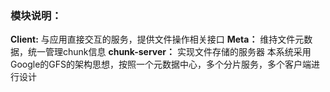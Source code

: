 ### 模块说明：
**Client:** 与应用直接交互的服务，提供文件操作相关接口
**Meta：** 维持文件元数据，统一管理chunk信息
**chunk-server：** 实现文件存储的服务器
本系统采用Google的GFS的架构思想，按照一个元数据中心，多个分片服务，多个客户端进行设计

